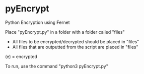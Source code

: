 # pyEncrypt
Python Encryption using Fernet

Place "pyEncrypt.py" in a folder with a folder called "files"
  * All files to be encrypted/decrypted should be placed in "files"
  * All files that are outputted from the script are placed in "files"

(e) = encrypted


To run, use the command "python3 pyEncrypt.py"
